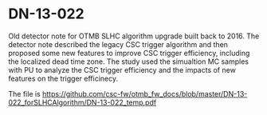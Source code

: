 # DN-13-022

Old detector note for OTMB SLHC algorithm upgrade built back to 2016. The detector note described the legacy CSC trigger algorithm and then proposed some  new features to improve CSC trigger efficiency, including the localized dead time zone. The study used the simualtion MC samples with PU to analyze the CSC trigger efficiency and the impacts of new features on the trigger efficinecy. 


The file is https://github.com/csc-fw/otmb_fw_docs/blob/master/DN-13-022_forSLHCAlgorithm/DN-13-022_temp.pdf
